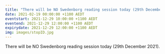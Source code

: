 ```yaml
---
title: "There will be NO Swedenborg reading session today (29th December 2021)"
date: 2021-02-19 00:00:00 +1100 AEDT
eventstart: 2021-12-29 10:00:00 +1100 AEDT
eventend: 2021-12-29 12:00:00 +1100 AEDT
expirydate: 2021-12-29 12:00:00 +1100 AEDT
img: images/stopID.jpg
---
```


There will be NO Swedenborg reading session today (29th December 2021).